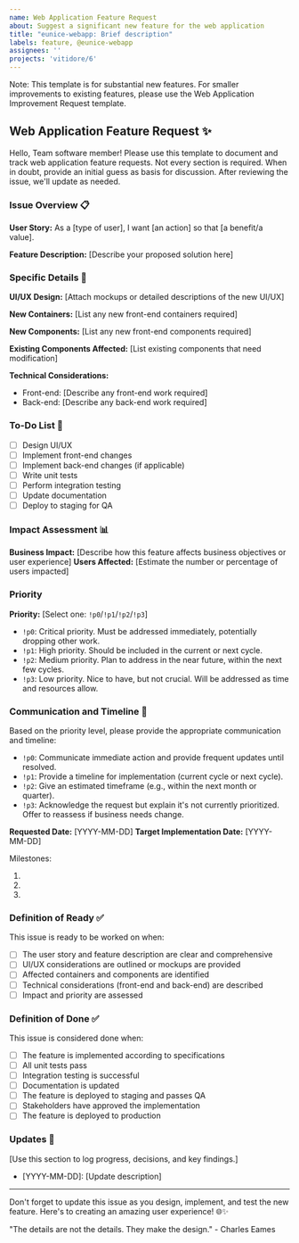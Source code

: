 ```yaml
---
name: Web Application Feature Request
about: Suggest a significant new feature for the web application
title: "eunice-webapp: Brief description"
labels: feature, @eunice-webapp
assignees: ''
projects: 'vitidore/6'
---
```


Note: This template is for substantial new features. For smaller improvements to existing features, please use the Web Application Improvement Request template.

## Web Application Feature Request :sparkles:

Hello, Team software member!
Please use this template to document and track web application feature requests.
Not every section is required.
When in doubt, provide an initial guess as basis for discussion.
After reviewing the issue, we'll update as needed.

### Issue Overview 📋

**User Story:** As a [type of user], I want [an action] so that [a benefit/a value].

**Feature Description:** [Describe your proposed solution here]

### Specific Details 🔬

**UI/UX Design:** [Attach mockups or detailed descriptions of the new UI/UX]

**New Containers:** [List any new front-end containers required]

**New Components:** [List any new front-end components required]

**Existing Components Affected:** [List existing components that need modification]


**Technical Considerations:**
- Front-end: [Describe any front-end work required]
- Back-end: [Describe any back-end work required]

### To-Do List 📝
- [ ] Design UI/UX
- [ ] Implement front-end changes
- [ ] Implement back-end changes (if applicable)
- [ ] Write unit tests
- [ ] Perform integration testing
- [ ] Update documentation
- [ ] Deploy to staging for QA

### Impact Assessment 📊

**Business Impact:** [Describe how this feature affects business objectives or user experience]
**Users Affected:** [Estimate the number or percentage of users impacted]

### Priority

**Priority:** [Select one: `!p0`/`!p1`/`!p2`/`!p3`]
- `!p0`: Critical priority. Must be addressed immediately, potentially dropping other work.
- `!p1`: High priority. Should be included in the current or next cycle.
- `!p2`: Medium priority. Plan to address in the near future, within the next few cycles.
- `!p3`: Low priority. Nice to have, but not crucial. Will be addressed as time and resources allow.

### Communication and Timeline 📅

Based on the priority level, please provide the appropriate communication and timeline:

- `!p0`: Communicate immediate action and provide frequent updates until resolved.
- `!p1`: Provide a timeline for implementation (current cycle or next cycle).
- `!p2`: Give an estimated timeframe (e.g., within the next month or quarter).
- `!p3`: Acknowledge the request but explain it's not currently prioritized. Offer to reassess if business needs change.

**Requested Date:** [YYYY-MM-DD]
**Target Implementation Date:** [YYYY-MM-DD]

Milestones:
1. [Milestone 1]: [Date]
2. [Milestone 2]: [Date]
3. [Milestone 3]: [Date]

### Definition of Ready ✅

This issue is ready to be worked on when:
- [ ] The user story and feature description are clear and comprehensive
- [ ] UI/UX considerations are outlined or mockups are provided
- [ ] Affected containers and components are identified
- [ ] Technical considerations (front-end and back-end) are described
- [ ] Impact and priority are assessed

### Definition of Done ✅

This issue is considered done when:
- [ ] The feature is implemented according to specifications
- [ ] All unit tests pass
- [ ] Integration testing is successful
- [ ] Documentation is updated
- [ ] The feature is deployed to staging and passes QA
- [ ] Stakeholders have approved the implementation
- [ ] The feature is deployed to production

### Updates 🔄

[Use this section to log progress, decisions, and key findings.]

- [YYYY-MM-DD]: [Update description]

---

Don't forget to update this issue as you design, implement, and test the new feature.
Here's to creating an amazing user experience! 🌐✨

"The details are not the details. They make the design." - Charles Eames
